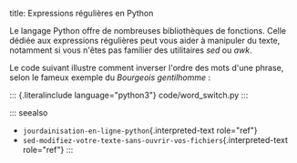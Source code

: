 title: Expressions régulières en Python

Le langage Python offre de nombreuses bibliothèques de fonctions. Celle
dédiée aux expressions régulières peut vous aider à manipuler du texte,
notamment si vous n\'êtes pas familier des utilitaires *sed* ou *awk*.

Le code suivant illustre comment inverser l\'ordre des mots d\'une
phrase, selon le fameux exemple du *Bourgeois gentilhomme* :

::: {.literalinclude language="python3"}
code/word_switch.py
:::

::: seealso
-   `jourdainisation-en-ligne-python`{.interpreted-text role="ref"}
-   `sed-modifiez-votre-texte-sans-ouvrir-vos-fichiers`{.interpreted-text
    role="ref"}
:::
